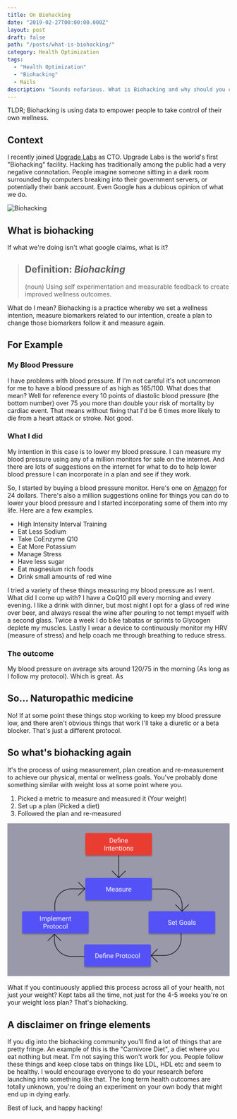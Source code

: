 ```yaml
---
title: On Biohacking
date: "2019-02-27T00:00:00.000Z"
layout: post
draft: false
path: "/posts/what-is-biohacking/"
category: Health Optimization
tags:
  - "Health Optimization"
  - "Biohacking"
  - Rails
description: "Sounds nefarious. What is Biohacking and why should you care?"
---
```

TLDR; Biohacking is using data to empower people to take control of their own wellness.

## Context

I recently joined [Upgrade Labs](https://upgradelabs.com) as CTO. Upgrade Labs is the world's first "Biohacking" facility. Hacking has traditionally among the public had a very negative connotation. People imagine someone sitting in a dark room surrounded by computers breaking into their government servers, or potentially their bank account. Even Google has a dubious opinion of what we do.

![Biohacking](https://d.pr/i/N3eSip+)

## What is biohacking

If what we're doing isn't what google claims, what is it?  

> ## Definition: _Biohacking_
>(noun) Using self experimentation and measurable feedback to create improved wellness outcomes.

What do I mean? Biohacking is a practice whereby we set a wellness intention, measure biomarkers related to our intention, create a plan to change those biomarkers follow it and measure again.

## For Example

### My Blood Pressure

I have problems with blood pressure. If I'm not careful it's not uncommon for me to have a blood pressure of as high as 165/100. What does that mean? Well for reference every 10 points of diastolic blood pressure (the bottom number) over 75 you more than double your risk of mortality by cardiac event. That means without fixing that I'd be 6 times more likely to die from a heart attack or stroke. Not good.

### What I did

My intention in this case is to lower my blood pressure. I can measure my blood pressure using any of a million monitors for sale on the internet. And there are lots of suggestions on the internet for what to do to help lower blood pressure I can incorporate in a plan and see if they work.

So, I started by buying a blood pressure monitor. Here's one on [Amazon](https://www.amazon.com/Pressure-Monitor-Professional-Accurate-Broadcast/dp/B07PP19CYL) for 24 dollars. There's also a million suggestions online for things you can do to lower your blood pressure and I started incorporating some of them into my life. Here are a few examples.

* High Intensity Interval Training
* Eat Less Sodium
* Take CoEnzyme Q10
* Eat More Potassium
* Manage Stress
* Have less sugar
* Eat magnesium rich foods
* Drink small amounts of red wine

I tried a variety of these things measuring my blood pressure as I went. What did I come up with? I have a CoQ10 pill every morning and every evening. I like a drink with dinner, but most night I opt for a glass of red wine over beer, and always reseal the wine after pouring to not tempt myself with a second glass. Twice a week I do bike tabatas or sprints to Glycogen deplete my muscles. Lastly I wear a device to continuously monitor my HRV (measure of stress) and help coach me through breathing to reduce stress.

### The outcome

My blood pressure on average sits around 120/75 in the morning (As long as I follow my protocol). Which is great. As 

## So... Naturopathic medicine

No! If at some point these things stop working to keep my blood pressure low, and there aren't obvious things that work I'll take a diuretic or a beta blocker. That's just a different protocol. 

## So what's biohacking again

It's the process of using measurement, plan creation and re-measurement to achieve our physical, mental or wellness goals. You've probably done something similar with weight loss at some point where you.

1. Picked a metric to measure and measured it (Your weight)
2. Set up a plan (Picked a diet)
3. Followed the plan and re-measured

![What is Biohacking?](./Biohacking.png)

What if you continuously applied this process across all of your health, not just your weight? Kept tabs all the time, not just for the 4-5 weeks you're on your weight loss plan? That's biohacking.

## A disclaimer on fringe elements

If you dig into the biohacking community you'll find a lot of things that are pretty fringe. An example of this is the "Carnivore Diet", a diet where you eat nothing but meat. I'm not saying this won't work for you. People follow these things and keep close tabs on things like LDL, HDL etc and seem to be healthy. I would encourage everyone to do your research before launching into something like that. The long term health outcomes are totally unknown, you're doing an experiment on your own body that might end up in dying early.

Best of luck, and happy hacking!